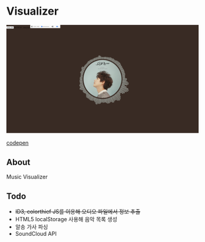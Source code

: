 # Visualizer

![v1.1](images/v1.1.png)

[codepen](https://codepen.io/gomonk/pen/egdwWz)

## About

Music Visualizer

## Todo

- ~~ID3, colorthief JS를 이용해 오디오 파일에서 정보 추출~~
- HTML5 localStorage 사용해 음악 목록 생성
- 알송 가사 파싱
- SoundCloud API

